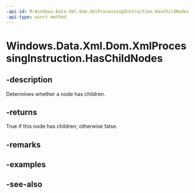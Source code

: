 ```yaml
---
-api-id: M:Windows.Data.Xml.Dom.XmlProcessingInstruction.HasChildNodes
-api-type: winrt method
---
```


<!-- Method syntax
public bool HasChildNodes()
-->

# Windows.Data.Xml.Dom.XmlProcessingInstruction.HasChildNodes

## -description
Determines whether a node has children.

## -returns
True if this node has children; otherwise false.

## -remarks

## -examples

## -see-also
